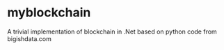 # myblockchain
A trivial implementation of blockchain in .Net based on python code from bigishdata.com
